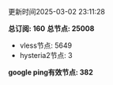 更新时间2025-03-02 23:11:28

**总订阅: 160**
**总节点: 25008**
- vless节点: 5649
- hysteria2节点: 3

**google ping有效节点: 382**
